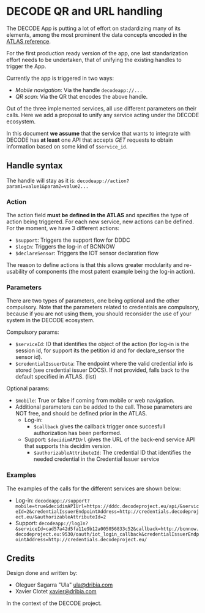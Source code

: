 # DECODE QR and URL handling

The DECODE App is putting a lot of effort on stadardizing many of its elements, among the most prominent the data concepts encoded in the [ATLAS reference](https://github.com/DECODEproject/decodev2/blob/master/src/api/atlas/atlas.json).

For the first production ready version of the app, one last standarization effort needs to be undertaken, that of unifying the existing handles to trigger the App.

Currently the app is triggered in two ways:

- *Mobile navigation*: Via the handle ```decodeapp://...```
- *QR scan*: Via the QR that encodes the above handle.

Out of the three implemented services, all use different parameters on their calls. 
Here we add a proposal to unify any service acting under the DECODE ecosystem.

In this document **we assume** that the service that wants to integrate with DECODE has **at least** one API that accepts *GET* requests to obtain information based on some kind of ```$service_id```.

## Handle syntax

The handle will stay as it is: ```decodeapp://action?param1=value1&param2=value2...```

### Action

The action field **must be defined in the ATLAS** and specifies the type of action being triggered. For each new service, new actions can be defined. For the moment, we have 3 different actions:

- ```$support```: Triggers the support flow for DDDC
- ```$logIn```: Triggers the log-in of BCNNOW
- ```$declareSensor```: Triggers the IOT sensor declaration flow

The reason to define actions is that this allows greater modularity and re-usability of components (the most patent example being the log-in action).


### Parameters

There are two types of parameters, one being optional and the other compulsory. Note that the parameters related to credentials are compulsory, because if you are not using them, you should reconsider the use of your system in the DECODE ecosystem.

Compulsory params:
 - ```$serviceId```: ID that identifies the object of the action (for log-in is the session id, for support its the petition id and for declare_sensor the sensor id).
 - ```$credentialIssuerData```: The endpoint where the valid credential info is stored (see credential issuer DOCS). If not provided, falls back to the default specified in ATLAS. (list)

Optional params:
 - ```$mobile```: True or false if coming from mobile or web navigation.
 - Additional parameters can be added to the call. Those parameters are NOT free, and should be defined prior in the ATLAS.
   - Log-in: 
     - ```$callback``` gives the callback trigger once succesfull authorization has been performed.
   - Support: ```$decidimAPIUrl``` gives the URL of the back-end service API that supports this decidim version.
     - ```$authorizableAttributeId```: The credential ID that identifies the needed credential in the Credential Issuer service

### Examples

The examples of the calls for the different services are shown below:

- Log-in: ```decodeapp://support?mobile=true&decidimAPIUrl=https://dddc.decodeproject.eu/api/&serviceId=2&credentialIssuerEndpointAddress=http://credentials.decodeproject.eu/&authorizableAttributeId=2```
- Support: ```decodeapp://logIn?&serviceId=cad57a42d5fa11e9b12a005056833c52&callback=http://bcnnow.decodeproject.eu:9530/oauth/iot_login_callback&credentialIssuerEndpointAddress=http://credentials.decodeproject.eu/```

## Credits

Design done and written by:

- Oleguer Sagarra "Ula" <ula@dribia.com>
- Xavier Clotet <xavier@dribia.com>

In the context of the DECODE project.
